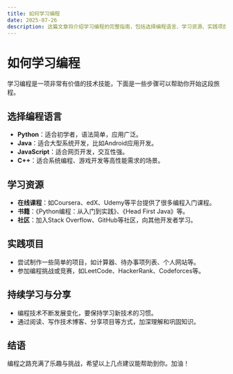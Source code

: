 ```yaml
---
title: 如何学习编程
date: 2025-07-26
description: 这篇文章将介绍学习编程的完整指南，包括选择编程语言、学习资源、实践项目和持续学习的方法。
---
```


# 如何学习编程

学习编程是一项非常有价值的技术技能，下面是一些步骤可以帮助你开始这段旅程。

## 选择编程语言

- **Python**：适合初学者，语法简单，应用广泛。
- **Java**：适合大型系统开发，比如Android应用开发。
- **JavaScript**：适合网页开发，交互性强。
- **C++**：适合系统编程、游戏开发等高性能需求的场景。

## 学习资源

- **在线课程**：如Coursera、edX、Udemy等平台提供了很多编程入门课程。
- **书籍**：《Python编程：从入门到实践》、《Head First Java》等。
- **社区**：加入Stack Overflow、GitHub等社区，向其他开发者学习。

## 实践项目

- 尝试制作一些简单的项目，如计算器、待办事项列表、个人网站等。
- 参加编程挑战或竞赛，如LeetCode、HackerRank、Codeforces等。

## 持续学习与分享

- 编程技术不断发展变化，要保持学习新技术的习惯。
- 通过阅读、写作技术博客、分享项目等方式，加深理解和巩固知识。

## 结语

编程之路充满了乐趣与挑战，希望以上几点建议能帮助到你。加油！